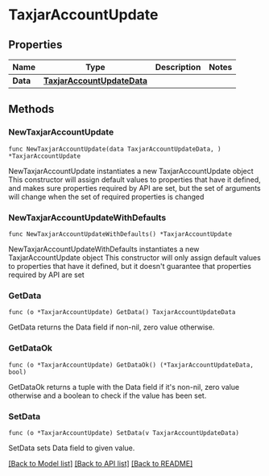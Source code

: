 # TaxjarAccountUpdate

## Properties

Name | Type | Description | Notes
------------ | ------------- | ------------- | -------------
**Data** | [**TaxjarAccountUpdateData**](TaxjarAccountUpdateData.md) |  | 

## Methods

### NewTaxjarAccountUpdate

`func NewTaxjarAccountUpdate(data TaxjarAccountUpdateData, ) *TaxjarAccountUpdate`

NewTaxjarAccountUpdate instantiates a new TaxjarAccountUpdate object
This constructor will assign default values to properties that have it defined,
and makes sure properties required by API are set, but the set of arguments
will change when the set of required properties is changed

### NewTaxjarAccountUpdateWithDefaults

`func NewTaxjarAccountUpdateWithDefaults() *TaxjarAccountUpdate`

NewTaxjarAccountUpdateWithDefaults instantiates a new TaxjarAccountUpdate object
This constructor will only assign default values to properties that have it defined,
but it doesn't guarantee that properties required by API are set

### GetData

`func (o *TaxjarAccountUpdate) GetData() TaxjarAccountUpdateData`

GetData returns the Data field if non-nil, zero value otherwise.

### GetDataOk

`func (o *TaxjarAccountUpdate) GetDataOk() (*TaxjarAccountUpdateData, bool)`

GetDataOk returns a tuple with the Data field if it's non-nil, zero value otherwise
and a boolean to check if the value has been set.

### SetData

`func (o *TaxjarAccountUpdate) SetData(v TaxjarAccountUpdateData)`

SetData sets Data field to given value.



[[Back to Model list]](../README.md#documentation-for-models) [[Back to API list]](../README.md#documentation-for-api-endpoints) [[Back to README]](../README.md)


